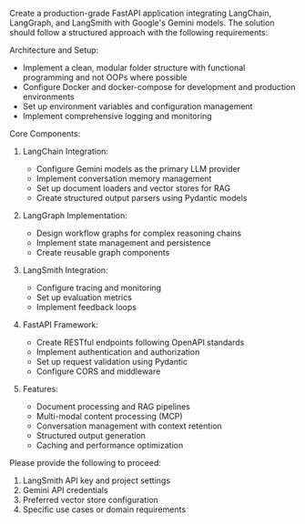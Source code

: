 Create a production-grade FastAPI application integrating LangChain, LangGraph, and LangSmith with Google's Gemini models. The solution should follow a structured approach with the following requirements:

Architecture and Setup:
- Implement a clean, modular folder structure with functional programming and not OOPs where possible
- Configure Docker and docker-compose for development and production environments
- Set up environment variables and configuration management
- Implement comprehensive logging and monitoring

Core Components:
1. LangChain Integration:
   - Configure Gemini models as the primary LLM provider
   - Implement conversation memory management
   - Set up document loaders and vector stores for RAG
   - Create structured output parsers using Pydantic models

2. LangGraph Implementation:
   - Design workflow graphs for complex reasoning chains
   - Implement state management and persistence
   - Create reusable graph components

3. LangSmith Integration:
   - Configure tracing and monitoring
   - Set up evaluation metrics
   - Implement feedback loops

4. FastAPI Framework:
   - Create RESTful endpoints following OpenAPI standards
   - Implement authentication and authorization
   - Set up request validation using Pydantic
   - Configure CORS and middleware

5. Features:
   - Document processing and RAG pipelines
   - Multi-modal content processing (MCP)
   - Conversation management with context retention
   - Structured output generation
   - Caching and performance optimization

Please provide the following to proceed:
1. LangSmith API key and project settings
2. Gemini API credentials
3. Preferred vector store configuration
4. Specific use cases or domain requirements

